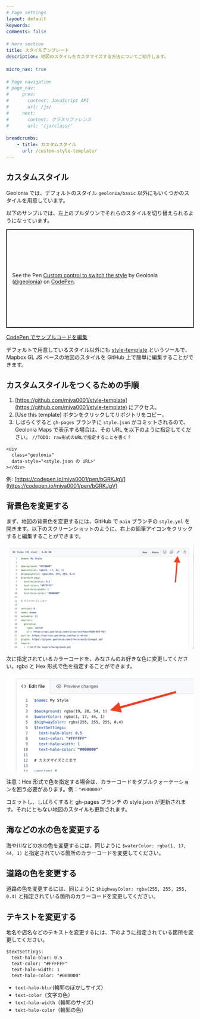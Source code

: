 ```yaml
---
# Page settings
layout: default
keywords:
comments: false

# Hero section
title: スタイルテンプレート
description: 地図のスタイルをカスタマイズする方法についてご紹介します。

micro_nav: true

# Page navigation
# page_nav:
#     prev:
#       content: JavaScript API
#       url: /js/
#     next:
#       content: クラスリファレンス
#       url: '/js/class/'

breadcrumbs:
    - title: カスタムスタイル
      url: /custom-style-template/
---
```


## カスタムスタイル

Geolonia では、デフォルトのスタイル `geolonia/basic` 以外にもいくつかのスタイルを用意しています。

以下のサンプルでは、左上のプルダウンでそれらのスタイルを切り替えられるようになっています。

<p class="codepen" data-height="265" data-theme-id="dark" data-default-tab="result" data-user="geolonia" data-slug-hash="rNVdobe" style="height: 265px; box-sizing: border-box; display: flex; align-items: center; justify-content: center; border: 2px solid; margin: 1em 0; padding: 1em;" data-pen-title="Custom control to switch the style">
  <span>See the Pen <a href="https://codepen.io/geolonia/pen/rNVdobe">
  Custom control to switch the style</a> by Geolonia (<a href="https://codepen.io/geolonia">@geolonia</a>)
  on <a href="https://codepen.io">CodePen</a>.</span>
</p>
<script async src="https://static.codepen.io/assets/embed/ei.js"></script>

<a class="codepen" href="https://codepen.io/geolonia/pen/rNVdobe" target="codepen"><i class="icon icon--codepen"></i> CodePen でサンプルコードを編集</a>

デフォルトで用意しているスタイル以外にも [style-template](https://github.com/miya0001/style-template) というツールで、Mapbox GL JS ベースの地図のスタイルを GitHub 上で簡単に編集することができます。

## カスタムスタイルをつくるための手順

1. [https://github.com/miya0001/style-template](https://github.com/miya0001/style-template) にアクセス。
1. [Use this template] ボタンをクリックしてリポジトリをコピー。
1. しばらくすると `gh-pages` ブランチに `style.json` がコミットされるので、Geolonia Maps で表示する場合は、その URL を以下のように指定してください。 `//TODO: raw形式のURLで指定することを書く？`

```
<div
  class="geolonia"
  data-style="<style.json の URL>"
></div>
```

例: [https://codepen.io/miya0001/pen/bGRKJgV](https://codepen.io/miya0001/pen/bGRKJgV)

## 背景色を変更する

まず、地図の背景色を変更するには、GitHub で `main` ブランチの `style.yml` を開きます。以下のスクリーンショットのように、右上の鉛筆アイコンをクリックすると編集することができます。

![](/img/custom-style-template-1.png)


次に指定されているカラーコードを、みなさんのお好きな色に変更してください。rgba と Hex 形式で色を指定することができます。

![](/img/custom-style-template-2.png)


注意：Hex 形式で色を指定する場合は、カラーコードをダブルクォーテーションを囲う必要があります。例：`"#000000"`

コミットし、しばらくすると gh-pages ブランチ の style.json が更新されます。それにともない地図のスタイルも更新されます。


## 海などの水の色を変更する

海や川などの水の色を変更するには、同じように `$waterColor: rgba(1, 17, 44, 1)` と指定されている箇所のカラーコードを変更してください。

## 道路の色を変更する

道路の色を変更するには、同じように `$highwayColor: rgba(255, 255, 255, 0.4)` と指定されている箇所のカラーコードを変更してください。

## テキストを変更する

地名や店名などのテキストを変更するには、下のように指定されている箇所を変更してください。

```
$textSettings:
  text-halo-blur: 0.5
  text-color: "#FFFFFF"
  text-halo-width: 1
  text-halo-color: "#000000"
```
- `text-halo-blur`(輪郭のぼかしサイズ）
- `text-color`（文字の色）
- `text-halo-width`（輪郭のサイズ）
- `text-halo-color`（輪郭の色）
